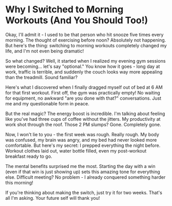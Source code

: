 # Why I Switched to Morning Workouts (And You Should Too!)

Okay, I'll admit it - I used to be that person who hit snooze five times every morning. The thought of exercising before noon? Absolutely not happening. But here's the thing: switching to morning workouts completely changed my life, and I'm not even being dramatic!

So what changed? Well, it started when I realized my evening gym sessions were becoming... let's say "optional." You know how it goes - long day at work, traffic is terrible, and suddenly the couch looks way more appealing than the treadmill. Sound familiar?

Here's what I discovered when I finally dragged myself out of bed at 6 AM for that first workout. First off, the gym was practically empty! No waiting for equipment, no awkward "are you done with that?" conversations. Just me and my questionable form in peace.

But the real magic? The energy boost is incredible. I'm talking about feeling like you've had three cups of coffee without the jitters. My productivity at work shot through the roof. Those 2 PM slumps? Gone. Completely gone.

Now, I won't lie to you - the first week was rough. Really rough. My body was confused, my brain was angry, and my bed had never looked more comfortable. But here's my secret: I prepped everything the night before. Workout clothes laid out, water bottle filled, even my post-workout breakfast ready to go.

The mental benefits surprised me the most. Starting the day with a win (even if that win is just showing up) sets this amazing tone for everything else. Difficult meeting? No problem - I already conquered something harder this morning!

If you're thinking about making the switch, just try it for two weeks. That's all I'm asking. Your future self will thank you!